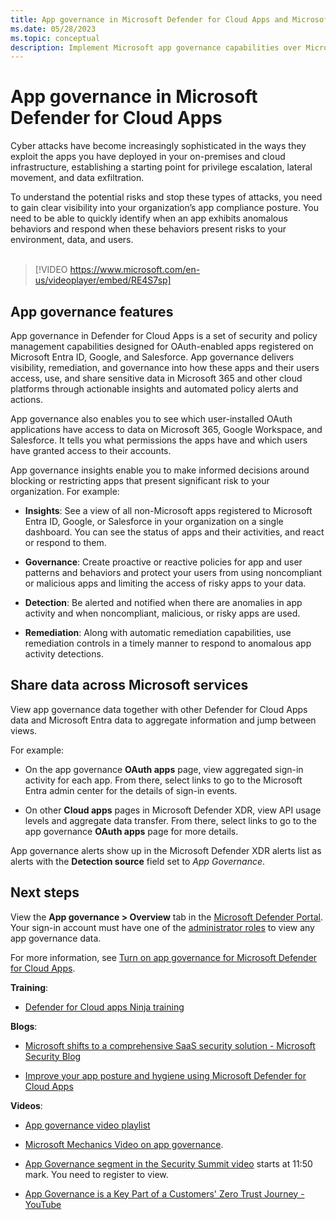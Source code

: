 ```yaml
---
title: App governance in Microsoft Defender for Cloud Apps and Microsoft Defender XDR
ms.date: 05/28/2023
ms.topic: conceptual
description: Implement Microsoft app governance capabilities over Microsoft Defender for Cloud Apps and Microsoft Defender XDR to govern your apps.
---
```


# App governance in Microsoft Defender for Cloud Apps

Cyber attacks have become increasingly sophisticated in the ways they exploit the apps you have deployed in your on-premises and cloud infrastructure, establishing a starting point for privilege escalation, lateral movement, and data exfiltration.

To understand the potential risks and stop these types of attacks, you need to gain clear visibility into your organization’s app compliance posture. You need to be able to quickly identify when an app exhibits anomalous behaviors and respond when these behaviors present risks to your environment, data, and users. <br><br>

> [!VIDEO https://www.microsoft.com/en-us/videoplayer/embed/RE4S7sp]

## App governance features

App governance in Defender for Cloud Apps is a set of security and policy management capabilities designed for OAuth-enabled apps registered on Microsoft Entra ID, Google, and Salesforce. App governance delivers visibility, remediation, and governance into how these apps and their users access, use, and share sensitive data in Microsoft 365 and other cloud platforms through actionable insights and automated policy alerts and actions.

App governance also enables you to see which user-installed OAuth applications have access to data on Microsoft 365, Google Workspace, and Salesforce. It tells you what permissions the apps have and which users have granted access to their accounts.

App governance insights enable you to make informed decisions around blocking or restricting apps that present significant risk to your organization. For example:

- **Insights**: See a view of all non-Microsoft apps registered to Microsoft Entra ID, Google, or Salesforce in your organization on a single dashboard. You can see the status of apps and their activities, and react or respond to them.

- **Governance**: Create proactive or reactive policies for app and user patterns and behaviors and protect your users from using noncompliant or malicious apps and limiting the access of risky apps to your data.

- **Detection**: Be alerted and notified when there are anomalies in app activity and when noncompliant, malicious, or risky apps are used.

- **Remediation**: Along with automatic remediation capabilities, use remediation controls in a timely manner to respond to anomalous app activity detections.

## Share data across Microsoft services

View app governance data together with other Defender for Cloud Apps data and Microsoft Entra data to aggregate information and jump between views.

For example:

- On the app governance **OAuth apps** page, view aggregated sign-in activity for each app. From there, select links to go to the Microsoft Entra admin center for the details of sign-in events.

- On other **Cloud apps** pages in Microsoft Defender XDR, view API usage levels and aggregate data transfer. From there, select links to go to the app governance **OAuth apps** page for more details.

App governance alerts show up in the Microsoft Defender XDR alerts list as alerts with the **Detection source** field set to *App Governance*.

## Next steps

View the **App governance > Overview** tab in the [Microsoft Defender Portal](https://aka.ms/appgovernance). Your sign-in account must have one of the [administrator roles](app-governance-get-started.md#roles) to view any app governance data.

For more information, see [Turn on app governance for Microsoft Defender for Cloud Apps](app-governance-get-started.md).

**Training**:

- [Defender for Cloud apps Ninja training](https://techcommunity.microsoft.com/t5/security-compliance-and-identity/microsoft-defender-for-cloud-apps-ninja-training-june-2022/ba-p/2751518)

**Blogs**:

- [Microsoft shifts to a comprehensive SaaS security solution - Microsoft Security Blog](https://www.microsoft.com/en-us/security/blog/2023/02/15/microsoft-shifts-to-a-comprehensive-saas-security-solution/)

- [Improve your app posture and hygiene using Microsoft Defender for Cloud Apps](https://techcommunity.microsoft.com/t5/microsoft-defender-xdr-blog/improve-your-app-posture-and-hygiene-using-microsoft-defender/ba-p/3742361)

**Videos**:

- [App governance video playlist](https://youtube.com/playlist?list=PLyhj1WZ29G66k4F_OZeMkQymRGyqHwZVp)

- [Microsoft Mechanics Video on app governance](https://www.youtube.com/watch?v=KmE8LW_tJ1M).

- [App Governance segment in the Security Summit video](https://mssecuritysummit.event.microsoft.com/Home/Security) starts at 11:50 mark. You need to register to view.

- [App Governance is a Key Part of a Customers' Zero Trust Journey - YouTube](https://www.youtube.com/watch?v=XuGZu8ja134)
